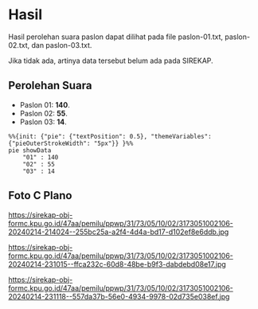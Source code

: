 # Hasil

Hasil perolehan suara paslon dapat dilihat pada file paslon-01.txt, paslon-02.txt, dan paslon-03.txt.

Jika tidak ada, artinya data tersebut belum ada pada SIREKAP.

## Perolehan Suara

 * Paslon 01: **140**.
 * Paslon 02: **55**.
 * Paslon 03: **14**.

```mermaid
%%{init: {"pie": {"textPosition": 0.5}, "themeVariables": {"pieOuterStrokeWidth": "5px"}} }%%
pie showData
    "01" : 140
    "02" : 55
    "03" : 14
```
## Foto C Plano

https://sirekap-obj-formc.kpu.go.id/47aa/pemilu/ppwp/31/73/05/10/02/3173051002106-20240214-214024--255bc25a-a2f4-4d4a-bd17-d102ef8e6ddb.jpg

https://sirekap-obj-formc.kpu.go.id/47aa/pemilu/ppwp/31/73/05/10/02/3173051002106-20240214-231015--ffca232c-60d8-48be-b9f3-dabdebd08e17.jpg

https://sirekap-obj-formc.kpu.go.id/47aa/pemilu/ppwp/31/73/05/10/02/3173051002106-20240214-231118--557da37b-56e0-4934-9978-02d735e038ef.jpg
